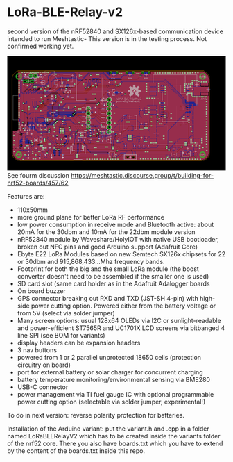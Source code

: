 # LoRa-BLE-Relay-v2
second version of the nRF52840 and SX126x-based communication device intended to run Meshtastic-
This version is in the testing process. Not confirmed working yet.

![LoraRelayV2](https://github.com/BigCorvus/LoRa-BLE-Relay-v2/blob/master/BLE-LORA-Relay-v2.1brd.png)  
See fourm discussion https://meshtastic.discourse.group/t/building-for-nrf52-boards/457/62  

Features are: 
- 110x50mm  
- more ground plane for better LoRa RF performance
- low power consumption in receive mode and Bluetooth active: about 20mA for the 30dbm and 10mA for the 22dbm module version  
- nRF52840 module by Waveshare/HolyIOT with native USB bootloader, broken out NFC pins and good Arduino support (Adafruit Core)  
- Ebyte E22 LoRa Modules based on new Semtech SX126x chipsets for 22 or 30dbm and 915,868,433...Mhz frequency bands. 
- Footprint for both the big and the small LoRa module (the boost converter doesn't need to be assembled if the smaller one is used)  
- SD card slot (same card holder as in the Adafruit Adalogger boards  
- On board buzzer  
- GPS connector breaking out RXD and TXD (JST-SH 4-pin) with high-side power cutting option. Powered either from the battery voltage or from 5V (select via solder jumper)  
- Many screen options: usual 128x64 OLEDs via I2C or sunlight-readable and power-efficient ST7565R and UC1701X LCD screens via bitbanged 4 line SPI (see BOM for variants)  
- display headers can be expansion headers  
- 3 nav buttons  
- powered from 1 or 2 parallel unprotected 18650 cells (protection circuitry on board)  
- port for external battery or solar charger for concurrent charging  
- battery temperature monitoring/environmental sensing via BME280  
- USB-C connector
- power management via TI fuel gauge IC with optional programmable power cutting option  (selectable via solder jumper, experimental!) 

To do in next version: reverse polarity protection for batteries.


Installation of the Arduino variant: put the variant.h and .cpp in a folder named LoRaBLERelayV2 which has to be created inside the variants folder of the nrf52 core. There you also have boards.txt which you have to extend by the content of the boards.txt inside this repo.  
